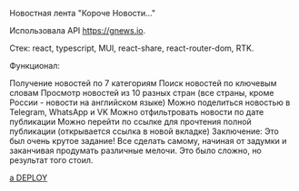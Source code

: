 Hовостная лента "Короче Новости..."

Использовала API https://gnews.io.

Стек: react, typescript, MUI, react-share, react-router-dom, RTK.

Функционал:

Получение новостей по 7 категориям
Поиск новостей по ключевым словам
Просмотр новостей из 10 разных стран (все страны, кроме России - новости на английском языке)
Можно поделиться новостью в Telegram, WhatsApp и VK
Можно отфильтровать новости по дате публикации
Можно перейти по ссылке для прочтения полной публикации (открывается ссылка в новой вкладке)
Заключение: Это был очень крутое задание! Все сделать самому, начиная от задумки и заканчивая продумать различные мелочи. Это было сложно, но результат того стоил.

[a DEPLOY](https://tatiana190389.github.io/News_Feed/)
